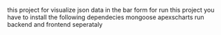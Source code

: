this project for visualize json data in the bar form 
for run this project you have to install the following dependecies
mongoose
apexscharts
run backend and frontend seperataly
